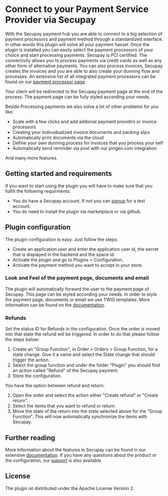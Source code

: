 # Connect to your Payment Service Provider via Secupay
 
With the Secupay payment hub you are able to connect to a big selection of payment processors and payment
method through a standardized interface. In other words this plugin will solve all your payment hassel. 
Once the plugin is installed you can easily select the payment processors of your choice and start 
processing payments.  Secupay is PCI certified. The connectivity allows you to process payments via credit cards as well as 
any other form of alternative payments. You can also process invoices, 
Secupay creates the invoices and you are able to also create your dunning flow and processes. 
An extensive list of all integrated payment processors can be found on our <a href="https://shopportal.secupay.com/en/processors" target="_blank">payment processor page</a>.
 
Your client will be redirected to the Secupay payment page at the end of the process. The payment page can be fully styled according your needs.

Beside Processing payments we also solve a lot of other problems for you like:

* Scale with a few clicks and add addional payment providirs or invoice processors
* Creating your indivudualized invoice documents and packing slips
* Automatically print documents via the cloud
* Define your own dunning process for invoices that you process your self
* Automatically send reminder via post with our pingen.com integration

And many more features.


## Getting started and requirements
 
If you want to start using the plugin you will have to make sure that you fulfill the following requirments:

* You do have a Secupay account. If not you can <a href="https://shopportal.secupay.com/user/signup" target="_blank">signup</a> for a test account.
* You do need to install the plugin via marketplace or via github.

 
## Plugin configuration
 
 The plugin configuration is easy. Just follow the steps:

* Create an application user and enter the application user id, the secret that is displayed in the backend and the space id.
* Activate the plugin and go to Plugins > Configuration. 
* Activate the payment method you want to accept in your store.

 
### Look and Feel of the payment page, documents and email
 
The plugin will automatically forward the user to the payment page of Secupay. This page can be styled 
according your needs. In order to style the payment page, documents or email we use TWIG templates. More information can 
be found on the <a href="https://shopportal.secupay.com/en/doc/document-handling" target="_blank">documentation</a>.
 
### Refunds
 
Set the status ID for Refunds in the configuration. Once the order is moved into that state the refund will be triggered. 
In order to do that please follow the steps below:

1. Create an "Group Function", in Order > Orders > Group Function,  for a state change. Give it a name and select the State change that should trigger the action.
2. Select the group function and under the folder "Plugin" you should find an action called "Refund" of the Secupay payment.
3. Store the configuration.

You have the option between refund and return:

1. Open the order and select the action either "Create refund" or "Create return".
2. Select the items that you want to refund or return.
3. Move the state of the return into the state selected above for the "Group Function". This will now automatically synchronize
the items with Secupay.


## Further reading

More Information about the features in Secupay can be found in our extensive <a href="https://shopportal.secupay.com/en/doc" target="_blank">documentation</a>.
If you have any questions about the product or the configuration, our <a href="https://en.Secupay.com/about-Secupay/support?_ga=2.171642464.1523640132.1674037856-1834608674.1611572458" target="_blank">support</a> is also available
 
## License
 
The plugin ist distributed under the Apache License Version 2.
